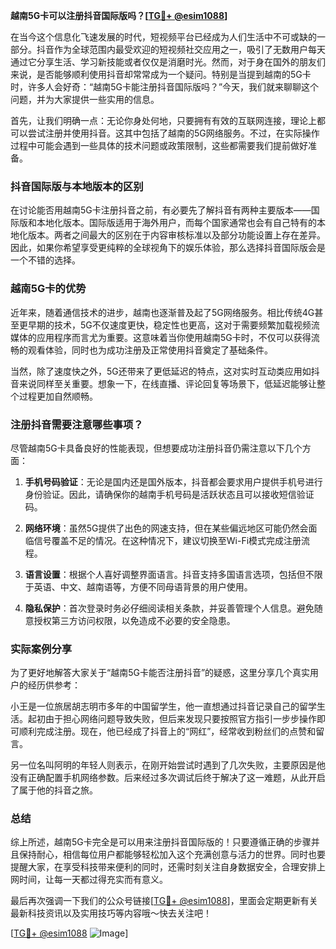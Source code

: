 **越南5G卡可以注册抖音国际版吗？[[TG💪+ @esim1088](https://t.me/s/esim1088)]**

在当今这个信息化飞速发展的时代，短视频平台已经成为人们生活中不可或缺的一部分。抖音作为全球范围内最受欢迎的短视频社交应用之一，吸引了无数用户每天通过它分享生活、学习新技能或者仅仅是消磨时光。然而，对于身在国外的朋友们来说，是否能够顺利使用抖音却常常成为一个疑问。特别是当提到越南的5G卡时，许多人会好奇：“越南5G卡能注册抖音国际版吗？”今天，我们就来聊聊这个问题，并为大家提供一些实用的信息。

首先，让我们明确一点：无论你身处何地，只要拥有有效的互联网连接，理论上都可以尝试注册并使用抖音。这其中包括了越南的5G网络服务。不过，在实际操作过程中可能会遇到一些具体的技术问题或政策限制，这些都需要我们提前做好准备。

### 抖音国际版与本地版本的区别

在讨论能否用越南5G卡注册抖音之前，有必要先了解抖音有两种主要版本——国际版和本地化版本。国际版适用于海外用户，而每个国家通常也会有自己特有的本地化版本。两者之间最大的区别在于内容审核标准以及部分功能设置上存在差异。因此，如果你希望享受更纯粹的全球视角下的娱乐体验，那么选择抖音国际版会是一个不错的选择。

### 越南5G卡的优势

近年来，随着通信技术的进步，越南也逐渐普及起了5G网络服务。相比传统4G甚至更早期的技术，5G不仅速度更快，稳定性也更高，这对于需要频繁加载视频流媒体的应用程序而言尤为重要。这意味着当你使用越南5G卡时，不仅可以获得流畅的观看体验，同时也为成功注册及正常使用抖音奠定了基础条件。

当然，除了速度快之外，5G还带来了更低延迟的特点，这对实时互动类应用如抖音来说同样至关重要。想象一下，在线直播、评论回复等场景下，低延迟能够让整个过程更加自然顺畅。

### 注册抖音需要注意哪些事项？

尽管越南5G卡具备良好的性能表现，但想要成功注册抖音仍需注意以下几个方面：

1. **手机号码验证**：无论是国内还是国外版本，抖音都会要求用户提供手机号进行身份验证。因此，请确保你的越南手机号码是活跃状态且可以接收短信验证码。
   
2. **网络环境**：虽然5G提供了出色的网速支持，但在某些偏远地区可能仍然会面临信号覆盖不足的情况。在这种情况下，建议切换至Wi-Fi模式完成注册流程。

3. **语言设置**：根据个人喜好调整界面语言。抖音支持多国语言选项，包括但不限于英语、中文、越南语等，方便不同母语背景的用户使用。

4. **隐私保护**：首次登录时务必仔细阅读相关条款，并妥善管理个人信息。避免随意授权第三方访问权限，以免造成不必要的安全隐患。

### 实际案例分享

为了更好地解答大家关于“越南5G卡能否注册抖音”的疑惑，这里分享几个真实用户的经历供参考：

小王是一位旅居胡志明市多年的中国留学生，他一直想通过抖音记录自己的留学生活。起初由于担心网络问题导致失败，但后来发现只要按照官方指引一步步操作即可顺利完成注册。现在，他已经成了抖音上的“网红”，经常收到粉丝们的点赞和留言。

另一位名叫阿明的年轻人则表示，在刚开始尝试时遇到了几次失败，主要原因是他没有正确配置手机网络参数。后来经过多次调试后终于解决了这一难题，从此开启了属于他的抖音之旅。

### 总结

综上所述，越南5G卡完全是可以用来注册抖音国际版的！只要遵循正确的步骤并且保持耐心，相信每位用户都能够轻松加入这个充满创意与活力的世界。同时也要提醒大家，在享受科技带来便利的同时，还需时刻关注自身数据安全，合理安排上网时间，让每一天都过得充实而有意义。

最后再次强调一下我们的公众号链接[[TG💪+ @esim1088](https://t.me/s/esim1088)]，里面会定期更新有关最新科技资讯以及实用技巧等内容哦～快去关注吧！

[[TG💪+ @esim1088](https://t.me/s/esim1088) ![Image](https://i.postimg.cc/4NQfJmqS/Snipaste-2025-05-13-00-14-12.png)]